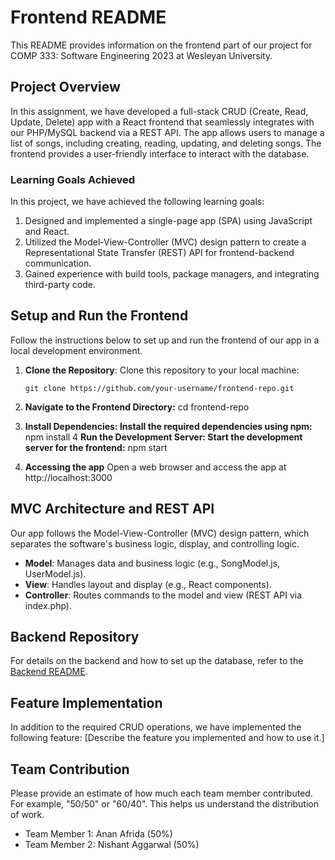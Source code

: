 # Frontend README

This README provides information on the frontend part of our project for COMP 333: Software Engineering 2023 at Wesleyan University.

## Project Overview

In this assignment, we have developed a full-stack CRUD (Create, Read, Update, Delete) app with a React frontend that seamlessly integrates with our PHP/MySQL backend via a REST API. The app allows users to manage a list of songs, including creating, reading, updating, and deleting songs. The frontend provides a user-friendly interface to interact with the database.

### Learning Goals Achieved

In this project, we have achieved the following learning goals:

1. Designed and implemented a single-page app (SPA) using JavaScript and React.
2. Utilized the Model-View-Controller (MVC) design pattern to create a Representational State Transfer (REST) API for frontend-backend communication.
3. Gained experience with build tools, package managers, and integrating third-party code.

## Setup and Run the Frontend

Follow the instructions below to set up and run the frontend of our app in a local development environment.

1. **Clone the Repository**: Clone this repository to your local machine:

   ```shell
   git clone https://github.com/your-username/frontend-repo.git
2. **Navigate to the Frontend Directory:** 
    cd frontend-repo
3. **Install Dependencies: Install the required dependencies using npm:** npm install
4 **Run the Development Server: Start the development server for the frontend:** npm start
5. **Accessing the app** Open a web browser and access the app at http://localhost:3000

## MVC Architecture and REST API

Our app follows the Model-View-Controller (MVC) design pattern, which separates the software's business logic, display, and controlling logic.

- **Model**: Manages data and business logic (e.g., SongModel.js, UserModel.js).
- **View**: Handles layout and display (e.g., React components).
- **Controller**: Routes commands to the model and view (REST API via index.php).

## Backend Repository

For details on the backend and how to set up the database, refer to the [Backend README](https://github.com/n-aggarwal/comp-333-3-backend/edit/main/README.md).

## Feature Implementation

In addition to the required CRUD operations, we have implemented the following feature: [Describe the feature you implemented and how to use it.]

## Team Contribution

Please provide an estimate of how much each team member contributed. For example, "50/50" or "60/40". This helps us understand the distribution of work.

- Team Member 1: Anan Afrida (50%)
- Team Member 2: Nishant Aggarwal (50%)
